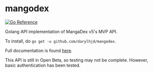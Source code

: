 # mangodex

[![Go Reference](https://pkg.go.dev/badge/github.com/darylhjd/mangodex.svg)](https://pkg.go.dev/github.com/darylhjd/mangodex)

Golang API implementation of MangaDex v5's MVP API.

To install, do `go get -u github.com/darylhjd/mangodex`.

Full documentation is found [here](https://api.mangadex.org/docs.html).

This API is still in Open Beta, so testing may not be complete. However, basic authentication has been tested.
